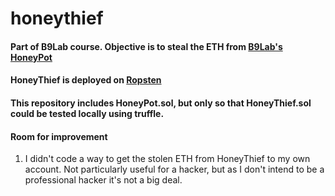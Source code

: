 # honeythief
#### Part of B9Lab course. Objective is to steal the ETH from [B9Lab's HoneyPot](https://ropsten.etherscan.io/address/0x7164292C87269749bc867AEb9159aCA0F296C1dE)
#### HoneyThief is deployed on [Ropsten](https://ropsten.etherscan.io/address/0xe57ec0794de003ae3c71e36bb9f5ac394407744b)
#### This repository includes HoneyPot.sol, but only so that HoneyThief.sol could be tested locally using truffle.
#### Room for improvement
1. I didn't code a way to get the stolen ETH from HoneyThief to my own account. Not particularly useful for a hacker, but
   as I don't intend to be a professional hacker it's not a big deal.
